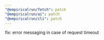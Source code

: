 ```yaml
---
"@empiricalrun/fetch": patch
"@empiricalrun/ai": patch
"@empiricalrun/cli": patch
---
```


fix: error messaging in case of request timeout
